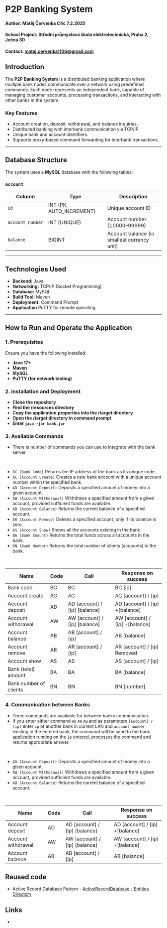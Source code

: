 # P2P Banking System

#### Author: Matěj Červenka C4c 7.2.2025
#### School Project: Střední průmyslová škola elektrotechnická, Praha 2, Ječná 30
#### Contact: matej.cervenka1106@gmail.com

## Introduction
The **P2P Banking System** is a distributed banking application where multiple bank nodes communicate over a network using predefined commands. Each node represents an independent bank, capable of managing customer accounts, processing transactions, and interacting with other banks in the system.

### Key Features
- Account creation, deposit, withdrawal, and balance inquiries.
- Distributed banking with interbank communication via TCP/IP.
- Unique bank and account identifiers.
- Supports proxy-based command forwarding for interbank transactions.

---

## Database Structure
The system uses a **MySQL** database with the following tables:

### `account`
| Column         | Type        | Description                             |
|---------------|------------|-----------------------------------------|
| `id`         | INT (PK, AUTO_INCREMENT) | Unique account ID |
| `account_number` | INT (UNIQUE) | Account number (10000–99999) |
| `balance` | BIGINT | Account balance (in smallest currency unit) |

---

## Technologies Used
- **Backend:** Java
- **Networking:** TCP/IP (Socket Programming)
- **Database:** MySQL
- **Build Tool:** Maven
- **Deployment:** Command Prompt
- **Application** PuTTY for remote operating

---

## How to Run and Operate the Application

### 1. Prerequisites
Ensure you have the following installed:
- **Java 17+**
- **Maven**
- **MySQL**
- **PuTTY (for network testing)**

### 2. Installation and Deployment
- **Clone the repository**
- **Find the /resources directory**
- **Copy the application.properties into the /target directory**
- **Open the /target directory in command prompt**
- **Enter ```java -jar bank.jar```**

### 3. Available Commands
- There is number of commands you can use to integrate with the bank server
  
<br>

- `BC (Bank Code)`  Returns the IP address of the bank as its unique code.
- `AC (Account Create)`  Creates a new bank account with a unique account number within the specified bank.
- `AD (Account Deposit)`  Deposits a specified amount of money into a given account.
- `AW (Account Withdrawal)`  Withdraws a specified amount from a given account, provided sufficient funds are available.
- `AB (Account Balance)`  Returns the current balance of a specified account.
- `AR (Account Remove)`  Deletes a specified account, only if its balance is zero.
- `AS (Account Show)`  Shows all the accounts existing in the bank.
- `BA (Bank Amount)`  Returns the total funds across all accounts in the bank.
- `BN (Bank Number)`  Returns the total number of clients (accounts) in the bank.

<br>

| Name                     | Code | Call                            | Response on success                            |
|--------------------------|------|---------------------------------|------------------------------------------------|
| Bank code                | BC   | BC                              | BC  [ip]                                       |
| Account create           | AC   | AC                              | AC  [account] / [ip]                           |
| Account deposit          | AD   | AD  [account] / [ip] [balance]  | AD  [account] / [ip]  +[balance]               |
| Account withdrawal       | AW   | AW  [account] / [ip] [balance]  | AW  [account] / [ip]  -[balance]               |
| Account balance          | AB   | AB  [account] / [ip]            | AB  [balance]                                  |
| Account remove           | AR   | AR  [account] / [ip]            | AR  [account] / [ip]   Removed                 |
| Account show             | AS   | AS                              | AS  [account] / [ip]    ||    [account] / [ip] |
| Bank (total) amount      | BA   | BA                              | BA  [balance]                                  |
| Bank number of clients   | BN   | BN                              | BN  [number]                                   |


### 4. Communication between Banks
- Three commands are available for between banks communication.
- If you enter either command `AD` `AW` `AB` and as parameters `[account] / [ip]` enter `ip` of another bank in current LAN and `account number` existing in the entered bank,
  the command will be send to the bank application running on the `ip` entered, processes the command and returns appropriate answer.

<br>

- `AD (Account Deposit)`  Deposits a specified amount of money into a given account.
- `AW (Account Withdrawal)`  Withdraws a specified amount from a given account, provided sufficient funds are available.
- `AB (Account Balance)`  Returns the current balance of a specified account.

<br>

| Name                     | Code | Call                            | Response on success                            |
|--------------------------|------|---------------------------------|------------------------------------------------|
| Account deposit          | AD   | AD  [account] / [ip] [balance]  | AD  [account] / [ip]  +[balance]               |
| Account withdrawal       | AW   | AW  [account] / [ip] [balance]  | AW  [account] / [ip]  -[balance]               |
| Account balance          | AB   | AB  [account] / [ip]            | AB  [balance]                                  |

## Reused code
- Active Record Database Pattern - [ActiveRecordDatabase - Entities Directory](https://github.com/MatejCervenka/ActiveRecordDatabase/tree/master/src/main/java/cz/cervenka/databaseproject/database/entities)

## Links
- 
